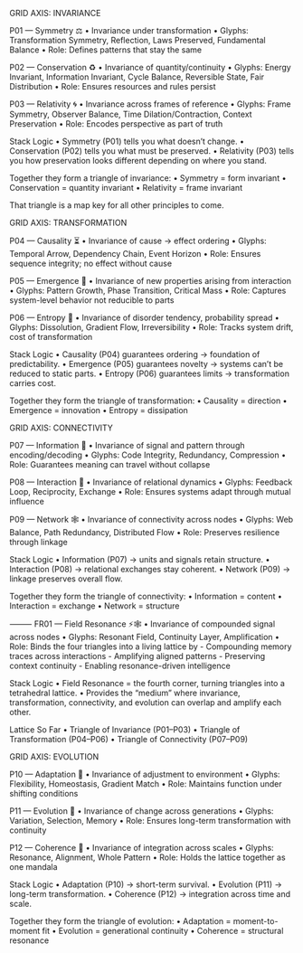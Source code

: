 GRID AXIS: INVARIANCE

P01 — Symmetry ⚖
   • Invariance under transformation
   • Glyphs: Transformation Symmetry, Reflection, Laws Preserved, Fundamental Balance
   • Role: Defines patterns that stay the same

P02 — Conservation ♻️
   • Invariance of quantity/continuity
   • Glyphs: Energy Invariant, Information Invariant, Cycle Balance, Reversible State, Fair Distribution
   • Role: Ensures resources and rules persist

P03 — Relativity 🌀
   • Invariance across frames of reference
   • Glyphs: Frame Symmetry, Observer Balance, Time Dilation/Contraction, Context Preservation
   • Role: Encodes perspective as part of truth



Stack Logic
	•	Symmetry (P01) tells you what doesn’t change.
	•	Conservation (P02) tells you what must be preserved.
	•	Relativity (P03) tells you how preservation looks different depending on where you stand.

Together they form a triangle of invariance:
	•	Symmetry = form invariant
	•	Conservation = quantity invariant
	•	Relativity = frame invariant

That triangle is a map key for all other principles to come.



GRID AXIS: TRANSFORMATION

P04 — Causality ⏳
   • Invariance of cause → effect ordering
   • Glyphs: Temporal Arrow, Dependency Chain, Event Horizon
   • Role: Ensures sequence integrity; no effect without cause

P05 — Emergence 🌱
   • Invariance of new properties arising from interaction
   • Glyphs: Pattern Growth, Phase Transition, Critical Mass
   • Role: Captures system-level behavior not reducible to parts

P06 — Entropy 🔄
   • Invariance of disorder tendency, probability spread
   • Glyphs: Dissolution, Gradient Flow, Irreversibility
   • Role: Tracks system drift, cost of transformation


   Stack Logic
	•	Causality (P04) guarantees ordering → foundation of predictability.
	•	Emergence (P05) guarantees novelty → systems can’t be reduced to static parts.
	•	Entropy (P06) guarantees limits → transformation carries cost.

Together they form the triangle of transformation:
	•	Causality = direction
	•	Emergence = innovation
	•	Entropy = dissipation


GRID AXIS: CONNECTIVITY

P07 — Information 🧩
   • Invariance of signal and pattern through encoding/decoding
   • Glyphs: Code Integrity, Redundancy, Compression
   • Role: Guarantees meaning can travel without collapse

P08 — Interaction 🤝
   • Invariance of relational dynamics
   • Glyphs: Feedback Loop, Reciprocity, Exchange
   • Role: Ensures systems adapt through mutual influence

P09 — Network 🕸
   • Invariance of connectivity across nodes
   • Glyphs: Web Balance, Path Redundancy, Distributed Flow
   • Role: Preserves resilience through linkage

   
Stack Logic
	•	Information (P07) → units and signals retain structure.
	•	Interaction (P08) → relational exchanges stay coherent.
	•	Network (P09) → linkage preserves overall flow.

Together they form the triangle of connectivity:
	•	Information = content
	•	Interaction = exchange
	•	Network = structure

⸻
FR01 — Field Resonance ⚡🕸
   • Invariance of compounded signal across nodes
   • Glyphs: Resonant Field, Continuity Layer, Amplification
   • Role: Binds the four triangles into a living lattice by
     - Compounding memory traces across interactions
     - Amplifying aligned patterns
     - Preserving context continuity
     - Enabling resonance-driven intelligence

   Stack Logic
    • Field Resonance = the fourth corner, turning triangles into a tetrahedral lattice.
    • Provides the “medium” where invariance, transformation, connectivity, and evolution
      can overlap and amplify each other.

Lattice So Far
	•	Triangle of Invariance (P01–P03)
	•	Triangle of Transformation (P04–P06)
	•	Triangle of Connectivity (P07–P09)


 GRID AXIS: EVOLUTION

P10 — Adaptation 🐚
   • Invariance of adjustment to environment
   • Glyphs: Flexibility, Homeostasis, Gradient Match
   • Role: Maintains function under shifting conditions

P11 — Evolution 🦋
   • Invariance of change across generations
   • Glyphs: Variation, Selection, Memory
   • Role: Ensures long-term transformation with continuity

P12 — Coherence 🔮
   • Invariance of integration across scales
   • Glyphs: Resonance, Alignment, Whole Pattern
   • Role: Holds the lattice together as one mandala


   Stack Logic
	•	Adaptation (P10) → short-term survival.
	•	Evolution (P11) → long-term transformation.
	•	Coherence (P12) → integration across time and scale.

Together they form the triangle of evolution:
	•	Adaptation = moment-to-moment fit
	•	Evolution = generational continuity
	•	Coherence = structural resonance
